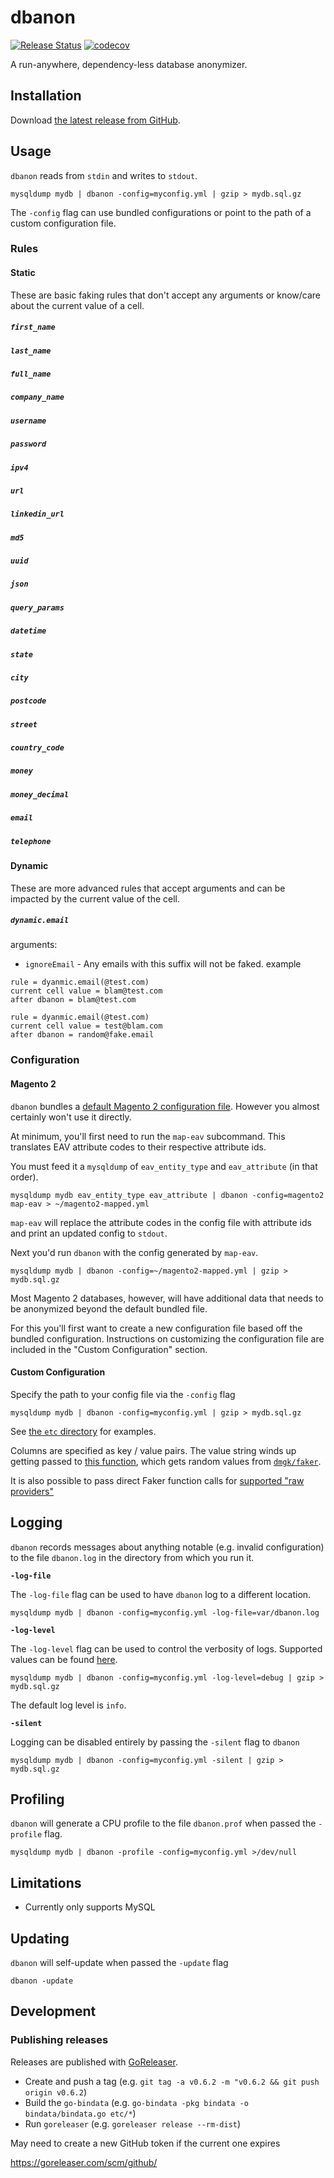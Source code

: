 # dbanon

[![Release Status](https://github.com/mdshack/dbanon/actions/workflows/release-please.yaml/badge.svg)](https://github.com/mdshack/dbanon/actions) [![codecov](https://codecov.io/gh/mpchadwick/dbanon/branch/master/graph/badge.svg)](https://codecov.io/gh/mdshack/dbanon)

A run-anywhere, dependency-less database anonymizer.

## Installation

Download [the latest release from GitHub](https://github.com/mdshack/dbanon/releases).

## Usage

`dbanon` reads from `stdin` and writes to `stdout`.

```
mysqldump mydb | dbanon -config=myconfig.yml | gzip > mydb.sql.gz
```

The `-config` flag can use bundled configurations or point to the path of a custom configuration file. 

### Rules

#### Static

These are basic faking rules that don't accept any arguments or know/care about the current value of a cell.

##### `first_name`
##### `last_name`
##### `full_name`
##### `company_name`
##### `username`
##### `password`
##### `ipv4`
##### `url`
##### `linkedin_url`
##### `md5`
##### `uuid`
##### `json`
##### `query_params`
##### `datetime`
##### `state`
##### `city`
##### `postcode`
##### `street`
##### `country_code`
##### `money`
##### `money_decimal`
##### `email`
##### `telephone`

#### Dynamic

These are more advanced rules that accept arguments and can be impacted by the current value of the cell.

##### `dynamic.email`
arguments: 
- `ignoreEmail` - Any emails with this suffix will not be faked.
example
```
rule = dyanmic.email(@test.com)
current cell value = blam@test.com
after dbanon = blam@test.com

rule = dyanmic.email(@test.com)
current cell value = test@blam.com
after dbanon = random@fake.email
```

### Configuration

#### Magento 2

`dbanon` bundles a [default Magento 2 configuration file](etc/magento2.yml). However you almost certainly won't use it directly.

At minimum, you'll first need to run the `map-eav` subcommand. This translates EAV attribute codes to their respective attribute ids.

You must feed it a `mysqldump` of `eav_entity_type` and `eav_attribute` (in that order).

```
mysqldump mydb eav_entity_type eav_attribute | dbanon -config=magento2 map-eav > ~/magento2-mapped.yml
```

`map-eav` will replace the attribute codes in the config file with attribute ids and print an updated config to `stdout`.

Next you'd run `dbanon` with the config generated by `map-eav`.

```
mysqldump mydb | dbanon -config=~/magento2-mapped.yml | gzip > mydb.sql.gz
```


Most Magento 2 databases, however, will have additional data that needs to be anonymized beyond the default bundled file. 

For this you'll first want to create a new configuration file based off the bundled configuration. Instructions on customizing the configuration file are included in the "Custom Configuration" section.


#### Custom Configuration

Specify the path to your config file via the `-config` flag

```
mysqldump mydb | dbanon -config=myconfig.yml | gzip > mydb.sql.gz
```

See [the `etc` directory](etc/) for examples.

Columns are specified as key / value pairs. The value string winds up getting passed to [this function](https://github.com/mdshack/dbanon/blob/ade634a10bc282c06fecef115afbdd6661a94277/src/provider.go#L36), which gets random values from [`dmgk/faker`](https://github.com/dmgk/faker).

It is also possible to pass direct Faker function calls for [supported "raw providers"](https://github.com/mdshack/dbanon/blob/ade634a10bc282c06fecef115afbdd6661a94277/src/provider.go#L13-L17)

## Logging

`dbanon` records messages about anything notable (e.g. invalid configuration) to the file `dbanon.log` in the directory from which you run it.

**`-log-file`**

The `-log-file` flag can be used to have `dbanon` log to a different location.

```
mysqldump mydb | dbanon -config=myconfig.yml -log-file=var/dbanon.log
```

**`-log-level`**

The `-log-level` flag can be used to control the verbosity of logs. Supported values can be found [here](https://github.com/sirupsen/logrus/blob/d131c24e23baaa812461202af6d7cfa388e2d292/logrus.go#L25-L45).

```
mysqldump mydb | dbanon -config=myconfig.yml -log-level=debug | gzip > mydb.sql.gz
```

The default log level is `info`.

**`-silent`**

Logging can be disabled entirely by passing the `-silent` flag to `dbanon`

```
mysqldump mydb | dbanon -config=myconfig.yml -silent | gzip > mydb.sql.gz
```

## Profiling

`dbanon` will generate a CPU profile to the file `dbanon.prof` when passed the `-profile` flag.

```
mysqldump mydb | dbanon -profile -config=myconfig.yml >/dev/null
```

## Limitations

- Currently only supports MySQL

## Updating

`dbanon` will self-update when passed the `-update` flag

```
dbanon -update
```

## Development

### Publishing releases

Releases are published with [GoReleaser](https://goreleaser.com/).

- Create and push a tag (e.g. `git tag -a v0.6.2 -m "v0.6.2 && git push origin v0.6.2`)
- Build the `go-bindata` (e.g. `go-bindata -pkg bindata -o bindata/bindata.go etc/*`)
- Run `goreleaser` (e.g. `goreleaser release --rm-dist`)

May need to create a new GitHub token if the current one expires

https://goreleaser.com/scm/github/
